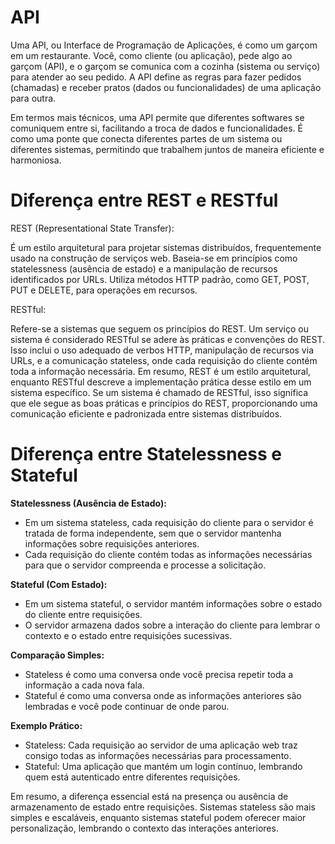 # API

Uma API, ou Interface de Programação de Aplicações, é como um garçom em um restaurante. Você, como cliente (ou aplicação), pede algo ao garçom (API), e o garçom se comunica com a cozinha (sistema ou serviço) para atender ao seu pedido. A API define as regras para fazer pedidos (chamadas) e receber pratos (dados ou funcionalidades) de uma aplicação para outra.

Em termos mais técnicos, uma API permite que diferentes softwares se comuniquem entre si, facilitando a troca de dados e funcionalidades. É como uma ponte que conecta diferentes partes de um sistema ou diferentes sistemas, permitindo que trabalhem juntos de maneira eficiente e harmoniosa.

# Diferença entre REST e RESTful

REST (Representational State Transfer):

É um estilo arquitetural para projetar sistemas distribuídos, frequentemente usado na construção de serviços web.
Baseia-se em princípios como statelessness (ausência de estado) e a manipulação de recursos identificados por URLs.
Utiliza métodos HTTP padrão, como GET, POST, PUT e DELETE, para operações em recursos.

RESTful:

Refere-se a sistemas que seguem os princípios do REST.
Um serviço ou sistema é considerado RESTful se adere às práticas e convenções do REST.
Isso inclui o uso adequado de verbos HTTP, manipulação de recursos via URLs, e a comunicação stateless, onde cada requisição do cliente contém toda a informação necessária.
Em resumo, REST é um estilo arquitetural, enquanto RESTful descreve a implementação prática desse estilo em um sistema específico. Se um sistema é chamado de RESTful, isso significa que ele segue as boas práticas e princípios do REST, proporcionando uma comunicação eficiente e padronizada entre sistemas distribuídos.

# Diferença entre Statelessness e Stateful

**Statelessness (Ausência de Estado):**
  - Em um sistema stateless, cada requisição do cliente para o servidor é tratada de forma independente, sem que o servidor mantenha informações sobre requisições anteriores.
  - Cada requisição do cliente contém todas as informações necessárias para que o servidor compreenda e processe a solicitação.

**Stateful (Com Estado):**
  - Em um sistema stateful, o servidor mantém informações sobre o estado do cliente entre requisições.
  - O servidor armazena dados sobre a interação do cliente para lembrar o contexto e o estado entre requisições sucessivas.

**Comparação Simples:**
  - Stateless é como uma conversa onde você precisa repetir toda a informação a cada nova fala.
  - Stateful é como uma conversa onde as informações anteriores são lembradas e você pode continuar de onde parou.

**Exemplo Prático:**
  - Stateless: Cada requisição ao servidor de uma aplicação web traz consigo todas as informações necessárias para processamento.
  - Stateful: Uma aplicação que mantém um login contínuo, lembrando quem está autenticado entre diferentes requisições.

Em resumo, a diferença essencial está na presença ou ausência de armazenamento de estado entre requisições. Sistemas stateless são mais simples e escaláveis, enquanto sistemas stateful podem oferecer maior personalização, lembrando o contexto das interações anteriores.